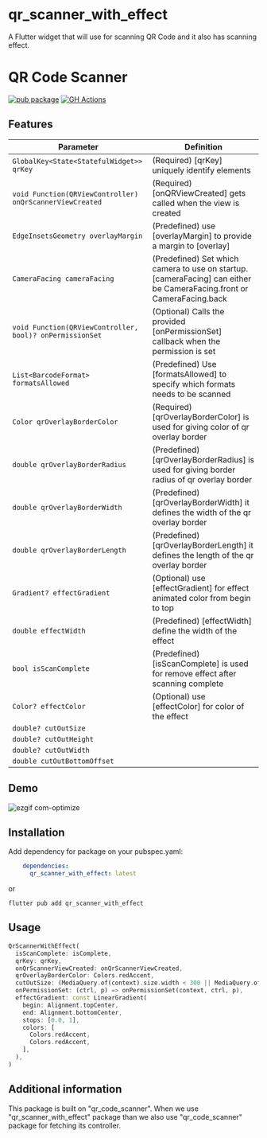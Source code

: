 # qr_scanner_with_effect

A Flutter widget that will use for scanning QR Code and it also has scanning effect.

# QR Code Scanner

[![pub package](https://img.shields.io/pub/v/qr_scanner_with_effect?include_prereleases)](https://pub.dartlang.org/packages/qr_scanner_with_effect)
[![GH Actions](https://github.com/juliuscanute/qr_code_scanner/workflows/dart/badge.svg)](https://github.com/mirzamahmud/qr_scanner_with_effect/actions)

## Features

| Parameter                                                       | Definition                                                                                                            |
|-----------------------------------------------------------------|-----------------------------------------------------------------------------------------------------------------------|
| `GlobalKey<State<StatefulWidget>> qrKey`                        | (Required) [qrKey] uniquely identify elements                                                                         |
| `void Function(QRViewController) onQrScannerViewCreated`        | (Required) [onQRViewCreated] gets called when the view is created                                                     | 
| `EdgeInsetsGeometry overlayMargin`                              | (Predefined)  use [overlayMargin] to provide a margin to [overlay]                                                    |
| `CameraFacing cameraFacing`                                     | (Predefined)  Set which camera to use on startup.[cameraFacing] can either be CameraFacing.front or CameraFacing.back |
| `void Function(QRViewController, bool)? onPermissionSet`        | (Optional) Calls the provided [onPermissionSet] callback when the permission is set                                   | 
| `List<BarcodeFormat> formatsAllowed`                            | (Predefined) Use [formatsAllowed] to specify which formats needs to be scanned                                        |
 | `Color qrOverlayBorderColor`                                    | (Required) [qrOverlayBorderColor] is used for giving color of qr overlay border                                       | 
| `double qrOverlayBorderRadius`                                  | (Predefined) [qrOverlayBorderRadius] is used for giving border radius of qr overlay border                            | 
| `double qrOverlayBorderWidth`                                   | (Predefined) [qrOverlayBorderWidth] it defines the width of the qr overlay border                                     |
| `double qrOverlayBorderLength`                                  | (Predefined) [qrOverlayBorderLength] it defines the length of the qr overlay border                                   |
| `Gradient? effectGradient`                                      | (Optional) use [effectGradient] for effect animated color from begin to top                                           |
| `double effectWidth`                                            | (Predefined) [effectWidth] define the width of the effect                                                             |
| `bool isScanComplete`                                           | (Predefined) [isScanComplete] is used for remove effect after scanning complete                                       |
| `Color? effectColor`                                            | (Optional) use [effectColor] for color of the effect                                                                  |
| `double? cutOutSize`                                            |                                                                                                                       | 
| `double? cutOutHeight`                                          |                                                                                                                       |
| `double? cutOutWidth`                                           |                                                                                                                       |
| `double cutOutBottomOffset`                                     |                                                                                                                       |


## Demo

![ezgif com-optimize](https://github.com/mirzamahmud/qr_scanner_with_effect/assets/91328350/fb8d1da5-19a6-492d-adb3-c152963d3fc3)

## Installation

Add dependency for package on your pubspec.yaml:

```yaml
    dependencies:
      qr_scanner_with_effect: latest
```
or

```shell
flutter pub add qr_scanner_with_effect
```

## Usage

```dart
QrScannerWithEffect(
  isScanComplete: isComplete,
  qrKey: qrKey,
  onQrScannerViewCreated: onQrScannerViewCreated,
  qrOverlayBorderColor: Colors.redAccent,
  cutOutSize: (MediaQuery.of(context).size.width < 300 || MediaQuery.of(context).size.height < 400) ? 250.0 : 300.0,
  onPermissionSet: (ctrl, p) => onPermissionSet(context, ctrl, p),
  effectGradient: const LinearGradient(
    begin: Alignment.topCenter,
    end: Alignment.bottomCenter,
    stops: [0.0, 1],
    colors: [
      Colors.redAccent,
      Colors.redAccent,
    ],
  ),
)
```
## Additional information

This package is built on "qr_code_scanner". When we use "qr_scanner_with_effect" package than we also use "qr_code_scanner" package for fetching its controller.
